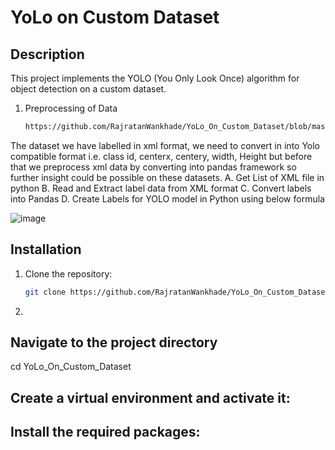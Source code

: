# YoLo on Custom Dataset

## Description
This project implements the YOLO (You Only Look Once) algorithm for object detection on a custom dataset. 
1. Preprocessing of Data
   ```bash
   https://github.com/RajratanWankhade/YoLo_On_Custom_Dataset/blob/master/1_datapreparation/01_extract_object_info_xml.ipynb

The dataset we have labelled in xml format, we need to convert in into Yolo compatible format i.e. class id, centerx, centery, width, Height but before that we preprocess xml data by converting into pandas framework so further insight could be possible on these datasets.
            A. Get List of XML file in python
            B. Read and Extract label data from XML format
            C. Convert labels into Pandas
            D. Create Labels for YOLO model in Python using below formula 




   ![image](https://github.com/user-attachments/assets/8143a78f-678f-4e93-8e42-30ade68f0c44)

            

 
 

## Installation
1. Clone the repository:
   ```bash
   git clone https://github.com/RajratanWankhade/YoLo_On_Custom_Dataset.git

2.    



## Navigate to the project directory
cd YoLo_On_Custom_Dataset

## Create a virtual environment and activate it:


## Install the required packages:
